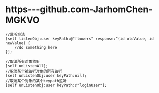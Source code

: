# https---github.com-JarhomChen-MGKVO

    
    
    //监听方法
    [self listenObj:user keyPath:@"flowers" response:^(id oldValue, id newValue) {
        //do something here
    }];

    //取消所有对象监听
    [self unListenAll];
    //取消某个被监听对象的所有监听
    [self unListenObj:user keyPath:nil];
    //取消某个对象的某个keypath监听
    [self unListenObj:user keyPath:@"loginUser"];
